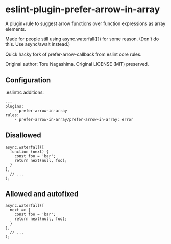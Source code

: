 # eslint-plugin-prefer-arrow-in-array

A plugin+rule to suggest arrow functions over function expressions as array elements.

Made for people still using async.waterfall([]) for some reason. (Don't do this. Use async/await instead.)

Quick hacky fork of prefer-arrow-callback from eslint core rules.

Original author: Toru Nagashima. Original LICENSE (MIT) preserved.

## Configuration
.eslintrc additions:
```
---
plugins:
    - prefer-arrow-in-array
rules:
    - prefer-arrow-in-array/prefer-arrow-in-array: error
```

## Disallowed
```
async.waterfall([
  function (next) {
    const foo = 'bar';
    return next(null, foo);
  }
],
  // ...
);
```

## Allowed and autofixed
```
async.waterfall([
  next => {
    const foo = 'bar';
    return next(null, foo);
  }
],
  // ...
);
```
